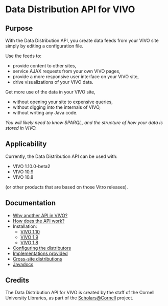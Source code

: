 # Data Distribution API for VIVO

## Purpose

With the Data Distribution API, you create data feeds from your VIVO site 
simply by editing a configuration file. 

Use the feeds to:

* provide content to other sites,
* service AJAX requests from your own VIVO pages,
* provide a more responsive user interface on your VIVO site, 
* drive visualizations of your VIVO data.

Get more use of the data in your VIVO site,

* without opening your site to expensive queries,
* without digging into the internals of VIVO,
* without writing any Java code.

_You will likely need to know SPARQL, and the structure of how your data is stored in VIVO._

## Applicability

Currently, the Data Distribution API can be used with:

* VIVO 1.10.0-beta2 
* VIVO 10.9 
* VIVO 10.8 

(or other products that are based on those Vitro releases).

## Documentation

* [Why another API in VIVO?](./motivation.html)
* [How does the API work?](./structure.html)
* Installation:
	* [VIVO 1.10](./install_vivo_1_10.html)
	* [VIVO 1.9](./install_vivo_1_9.html)
	* [VIVO 1.8](./install_vivo_1_8.html)
* [Configuring the distributors](./configuration.html)
* [Implementations provided](./catalog.html)
* [Cross-site distributions](./cors.html)
* [Javadocs](./apidocs/index.html)

## Credits
The Data Distribution API for VIVO is created by the staff of the Cornell University Libraries, 
as part of the [Scholars@Cornell](http://scholars.cornell.edu) project.
